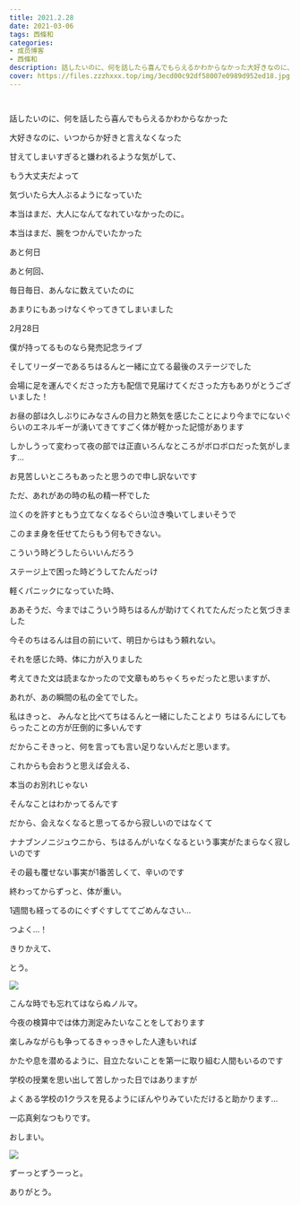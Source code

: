 ```yaml
---
title: 2021.2.28 
date: 2021-03-06
tags: 西條和
categories: 
- 成员博客
- 西條和
description: 話したいのに、何を話したら喜んでもらえるかわからなかった大好きなのに、いつか...
cover: https://files.zzzhxxx.top/img/3ecd00c92df58007e0989d952ed18.jpg 
---
```


        ﻿























話したいのに、何を話したら喜んでもらえるかわからなかった



































大好きなのに、いつからか好きと言えなくなった




















甘えてしまいすぎると嫌われるような気がして、


















もう大丈夫だよって

気づいたら大人ぶるようになっていた




























本当はまだ、大人になんてなれていなかったのに。





































本当はまだ、腕をつかんでいたかった





















あと何日















あと何回、

















毎日毎日、あんなに数えていたのに






あまりにもあっけなくやってきてしまいました


















2月28日

















僕が持ってるものなら発売記念ライブ







そしてリーダーであるちはるんと一緒に立てる最後のステージでした

















会場に足を運んでくださった方も配信で見届けてくださった方もありがとうございました！














お昼の部は久しぶりにみなさんの目力と熱気を感じたことにより今までにないぐらいのエネルギーが湧いてきてすごく体が軽かった記憶があります














しかしうって変わって夜の部では正直いろんなところがボロボロだった気がします…














お見苦しいところもあったと思うので申し訳ないです





















ただ、あれがあの時の私の精一杯でした




















泣くのを許すともう立てなくなるぐらい泣き喚いてしまいそうで










このまま身を任せてたらもう何もできない。






















こういう時どうしたらいいんだろう

ステージ上で困った時どうしてたんだっけ










軽くパニックになっていた時、


















ああそうだ、今まではこういう時ちはるんが助けてくれてたんだったと気づきました







今そのちはるんは目の前にいて、明日からはもう頼れない。










それを感じた時、体に力が入りました



















考えてきた文は読まなかったので文章もめちゃくちゃだったと思いますが、





あれが、あの瞬間の私の全てでした。



















私はきっと、
みんなと比べてちはるんと一緒にしたことより
ちはるんにしてもらったことの方が圧倒的に多いんです










だからこそきっと、何を言っても言い足りないんだと思います。
















これからも会おうと思えば会える、





本当のお別れじゃない






そんなことはわかってるんです












だから、会えなくなると思ってるから寂しいのではなくて












ナナブンノニジュウニから、ちはるんがいなくなるという事実がたまらなく寂しいのです





















その最も覆せない事実が1番苦しくて、辛いのです



























終わってからずっと、体が重い。















1週間も経ってるのにぐずぐすしててごめんなさい…














つよく…！














きりかえて、












とう。

![](https://files.zzzhxxx.top/img/3ecd00c92df58007e0989d952ed18.jpg)






こんな時でも忘れてはならぬノルマ。










今夜の検算中では体力測定みたいなことをしております








楽しみながらも争ってるきゃっきゃした人達もいれば









かたや息を潜めるように、目立たないことを第一に取り組む人間もいるのです










学校の授業を思い出して苦しかった日ではありますが


よくある学校の1クラスを見るようにぼんやりみていただけると助かります…
















一応真剣なつもりです。





















おしまい。































![](https://files.zzzhxxx.top/img/3ecd00c92df58007e0989d952ed18-01.jpg)



ずーっとずうーっと。













ありがとう。


